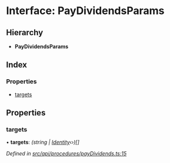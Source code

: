 # Interface: PayDividendsParams

## Hierarchy

* **PayDividendsParams**

## Index

### Properties

* [targets](paydividendsparams.md#targets)

## Properties

###  targets

• **targets**: *(string | [Identity](../classes/identity.md)‹›)[]*

*Defined in [src/api/procedures/payDividends.ts:15](https://github.com/PolymathNetwork/polymesh-sdk/blob/38ee8078/src/api/procedures/payDividends.ts#L15)*
